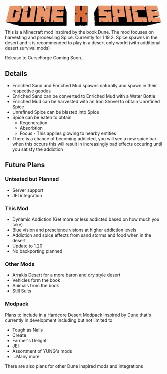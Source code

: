 ![Dune - Spice](screenshots/mod_title.png)
This is a Minecraft mod inspired by the book Dune. The mod focuses on harvesting and processing Spice. Currently for 1.19.2.
Spice spawns in the desert and it is recommended to play in a desert only world (with additional desert survival mods)

Release to CurseForge Coming Soon...

## Details
- Enriched Sand and Enriched Mud spawns naturally and spawn in their respective geodes
- Enriched Sand can be converted to Enriched Mud with a Water Bottle
- Enriched Mud can be harvested with an Iron Shovel to obtain Unrefined Spice
- Unrefined Spice can be blasted into Spice
- Spice can be eaten to obtain
  - Regeneration
  - Absorbtion
  - Focus - This applies glowing to nearby entities
- There is a chance of becoming addicted, you will see a new spice bar when this occurs this will result in increasingly bad effects occuring until you satisfy the addiction

## Future Plans
### Untested but Planned
- Server support
- JEI integration

### This Mod
- Dynamic Addiction (Get more or less addicted based on how much you take)
- Blue vision and prescience visions at higher addiction levels
- Addiction and spice effects from sand storms and food when in the desert
- Update to 1.20
- No backporting planned

### Other Mods
- Arrakis Desert for a more baron and dry style desert
- Vehicles form the book
- Animals from the book
- Still Suits

### Modpack
Plans to include in a Hardcore Desert Modpack inspired by Dune that's currently in development including but not limited to
- Tough as Nails
- Create
- Farmer's Delight
- JEI
- Assortment of YUNG's mods
- ...Many more


There are also plans for other Dune inspired mods and integrations
